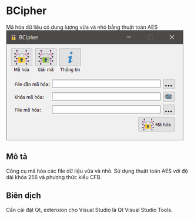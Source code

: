 # BCipher
Mã hóa dữ liệu có dung lượng vừa và nhỏ bằng thuật toán AES
![](images/BCipher.png)

## Mô tả
Công cụ mã hóa các file dữ liệu vừa và nhỏ. Sử dụng thuật toán AES với độ dài khóa 256 và phương thức kiểu CFB.

## Biên dịch
Cần cài đặt Qt, extension cho Visual Studio là Qt Visual Studio Tools.
